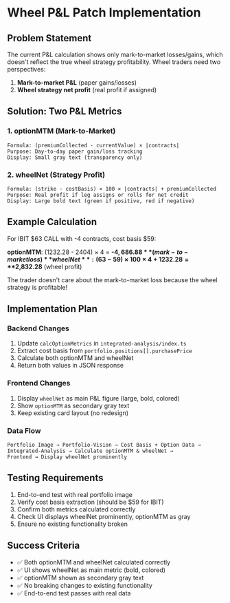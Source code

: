 # Wheel P&L Patch Implementation

## Problem Statement
The current P&L calculation shows only mark-to-market losses/gains, which doesn't reflect the true wheel strategy profitability. Wheel traders need two perspectives:

1. **Mark-to-market P&L** (paper gains/losses)
2. **Wheel strategy net profit** (real profit if assigned)

## Solution: Two P&L Metrics

### 1. optionMTM (Mark-to-Market)
```
Formula: (premiumCollected - currentValue) × |contracts|
Purpose: Day-to-day paper gain/loss tracking
Display: Small gray text (transparency only)
```

### 2. wheelNet (Strategy Profit)
```
Formula: (strike - costBasis) × 100 × |contracts| + premiumCollected
Purpose: Real profit if leg assigns or rolls for net credit
Display: Large bold text (green if positive, red if negative)
```

## Example Calculation
For IBIT $63 CALL with -4 contracts, cost basis $59:

**optionMTM**: (1232.28 - 2404) × 4 = **-$4,686.88** (mark-to-market loss)
**wheelNet**: (63 - 59) × 100 × 4 + 1232.28 = **$2,832.28** (wheel profit)

The trader doesn't care about the mark-to-market loss because the wheel strategy is profitable!

## Implementation Plan

### Backend Changes
1. Update `calcOptionMetrics` in `integrated-analysis/index.ts`
2. Extract cost basis from `portfolio.positions[].purchasePrice`
3. Calculate both optionMTM and wheelNet
4. Return both values in JSON response

### Frontend Changes
1. Display `wheelNet` as main P&L figure (large, bold, colored)
2. Show `optionMTM` as secondary gray text
3. Keep existing card layout (no redesign)

### Data Flow
```
Portfolio Image → Portfolio-Vision → Cost Basis + Option Data → 
Integrated-Analysis → Calculate optionMTM & wheelNet → 
Frontend → Display wheelNet prominently
```

## Testing Requirements
1. End-to-end test with real portfolio image
2. Verify cost basis extraction (should be $59 for IBIT)
3. Confirm both metrics calculated correctly
4. Check UI displays wheelNet prominently, optionMTM as gray
5. Ensure no existing functionality broken

## Success Criteria
- ✅ Both optionMTM and wheelNet calculated correctly
- ✅ UI shows wheelNet as main metric (bold, colored)
- ✅ optionMTM shown as secondary gray text
- ✅ No breaking changes to existing functionality
- ✅ End-to-end test passes with real data
